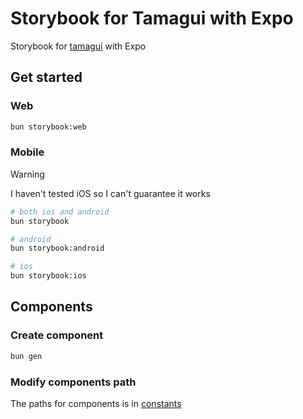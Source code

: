 # Storybook for Tamagui with Expo

Storybook for [tamagui](https://github.com/tamagui/tamagui) with Expo

## Get started

### Web

```sh
bun storybook:web
```

### Mobile

> [!WARNING]
> I haven't tested iOS so I can't guarantee it works

```sh
# both ios and android
bun storybook
```

```sh
# android
bun storybook:android
```

```sh
# ios
bun storybook:ios
```

## Components

### Create component

```sh
bun gen
```

### Modify components path

The paths for components is in [constants](./constants.ts)
